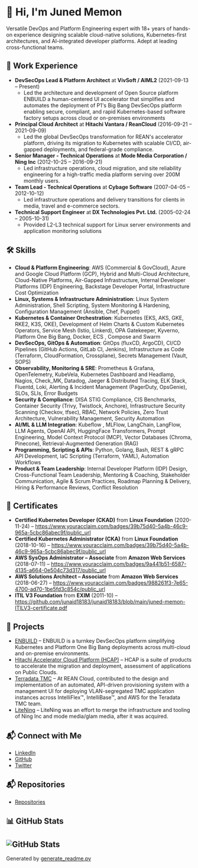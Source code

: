 # 👋 Hi, I'm Juned Memon
Versatile DevOps and Platform Engineering expert with 18+ years of hands-on experience designing scalable cloud-native solutions, Kubernetes-first architectures, and AI-integrated developer platforms. Adept at leading cross-functional teams.

## 💼 Work Experience
- **DevSecOps Lead & Platform Architect** at **VivSoft / AIML2** (2021-09-13 – Present)
  - Led the architecture and development of Open Source platform ENBUILD a human-centered UI accelerator that simplifies and automates the deployment of P1's Big Bang DevSecOps platform enabling secure, compliant, and rapid Kubernetes-based software factory setups across cloud or on-premises environments
- **Principal Cloud Architect** at **Hitachi Vantara / ReanCloud** (2016-09-21 – 2021-09-09)
  - Led the global DevSecOps transformation for REAN's accelerator platform, driving its migration to Kubernetes with scalable CI/CD, air-gapped deployments, and federal-grade compliance.
- **Senior Manager - Technical Operations** at **Mode Media Corporation / Ning Inc** (2012-10-25 – 2016-09-21)
  - Led infrastructure operations, cloud migration, and site reliability engineering for a high-traffic media platform serving over 200M monthly users.
- **Team Lead - Technical Operations** at **Cybage Software** (2007-04-05 – 2012-10-12)
  - Led infrastructure operations and delivery transitions for clients in media, travel and e-commerce sectors.
- **Technical Support Engineer** at **DX Technologies Pvt. Ltd.** (2005-02-24 – 2005-10-31)
  - Provided L2-L3 technical support for Linux server environments and application monitoring solutions

## 🛠 Skills
- **Cloud & Platform Engineering**: AWS (Commercial & GovCloud), Azure and Google Cloud Platform (GCP), Hybrid and Multi-Cloud Architecture, Cloud-Native Platforms, Air-Gapped Infrastructure, Internal Developer Platforms (IDP) Engineering, Backstage Developer Portal, Infrastructure Cost Optimization
- **Linux, Systems & Infrastructure Administration**: Linux System Administration, Shell Scripting, System Monitoring & Hardening, Configuration Management (Ansible, Chef, Puppet)
- **Kubernetes & Container Orchestration**: Kubernetes (EKS, AKS, GKE, RKE2, K3S, OKE), Development of Helm Charts & Custom Kubernetes Operators, Service Mesh (Istio, Linkerd), OPA Gatekeeper, Kyverno, Platform One Big Bang, Docker, ECS , Compose and Swarm
- **DevSecOps, GitOps & Automation**: GitOps (fluxCD, ArgoCD), CI/CD Pipelines (GitHub Actions, GitLab CI, Jenkins), Infrastructure as Code (Terraform, CloudFormation, Crossplane), Secrets Management (Vault, SOPS)
- **Observability, Monitoring & SRE**: Prometheus & Grafana, OpenTelemetry, KubeVela, Kubernetes Dashboard and Headlamp, Nagios, Check_MK, Datadog, Jaeger & Distributed Tracing, ELK Stack, Fluentd, Loki, Alerting & Incident Management (PagerDuty, OpsGenie), SLOs, SLIs, Error Budgets
- **Security & Compliance**: DISA STIG Compliance, CIS Benchmarks, Container Security (Trivy, Twistlock, Anchore), Infrastructure Security Scanning (Checkov, tfsec), RBAC, Network Policies, Zero Trust Architecture, Vulnerability Management, Security Automation
- **AI/ML & LLM Integration**: Kubeflow , MLFlow, LangChain, LangFlow, LLM Agents, OpenAI API, HuggingFace Transformers, Prompt Engineering, Model Context Protocol (MCP), Vector Databases (Chroma, Pinecone), Retrieval-Augmented Generation (RAG)
- **Programming, Scripting & APIs**: Python, Golang, Bash, REST & gRPC API Development, IaC Scripting (Terraform, YAML), Automation Workflows
- **Product & Team Leadership**: Internal Developer Platform (IDP) Design, Cross-Functional Team Leadership, Mentoring & Coaching, Stakeholder Communication, Agile & Scrum Practices, Roadmap Planning & Delivery, Hiring & Performance Reviews, Conflict Resolution

## 🚀 Certificates
- **Certified Kubernetes Developer (CKAD)** from **Linux Foundation** (2020-11-24) – https://www.youracclaim.com/badges/39b75d40-5a4b-46c9-965a-5cbc86abec9f/public_url
- **Certified Kubernetes Administrator (CKA)** from **Linux Foundation** (2018-10-16) – https://www.youracclaim.com/badges/39b75d40-5a4b-46c9-965a-5cbc86abec9f/public_url
- **AWS SysOps Administrator – Associate** from **Amazon Web Services** (2018-07-11) – https://www.youracclaim.com/badges/9a441b51-6587-4135-a664-0e504c73d317/public_url
- **AWS Solutions Architect – Associate** from **Amazon Web Services** (2018-06-27) – https://www.youracclaim.com/badges/988261f3-7e65-4700-ad70-1be5fd3c854c/public_url
- **ITIL V3 Foundation** from **EXIM** (2011-10) – https://github.com/junaid18183/junaid18183/blob/main/juned-memon-ITILV3-certificate.pdf
## 🚀 Projects
- [ENBUILD](https://enbuild-docs.vivplatform.io/) – ENBUILD is a turnkey DevSecOps platform simplifying Kubernetes and Platform One Big Bang deployments across multi-cloud and on-premise environments.
- [Hitachi Accelerator Cloud Platform (HCAP)](https://www.reancloud.com/) – HCAP is a suite of products to accelerate the migration and deployment, assessment of applications on Public Clouds.
- [Terradata TMC](https://www.reancloud.com/) – At REAN Cloud, contributed to the design and implementation of an automated, API-driven provisioning system with a management UI for deploying VLAN-segregated TMC application instances across IntelliFlex™, IntelliBase™, and AWS for the Teradata TMC team.
- [LiteNing](https://www.ning.com/) – LiteNing was an effort to merge the infrastructure and tooling of Ning Inc and mode media/glam media, after it was acquired.
## 📬 Connect with Me
- [LinkedIn](https://linkedin.com/in/junaid18183)
- [GitHub](https://github.com/junaid18183)
- [Twitter](https://twitter.com/junaid18183)
## 📬 Repositories
- [Repositories](https://github.com/junaid18183?tab=repositories&q=&type=public&language=&sort=)
## 📊 GitHub Stats
![GitHub Stats](https://github-readme-stats.vercel.app/api?username=junaid18183&count_private=true&show_icons=true&include_all_commits=true)
---
Generated by [generate_readme.py]()
